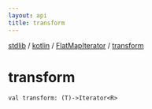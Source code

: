 ```yaml
---
layout: api
title: transform
---
```

[stdlib](../../index.html) / [kotlin](../index.html) / [FlatMapIterator](index.html) / [transform](transform.html)

# transform

```
val transform: (T)->Iterator<R>
```
